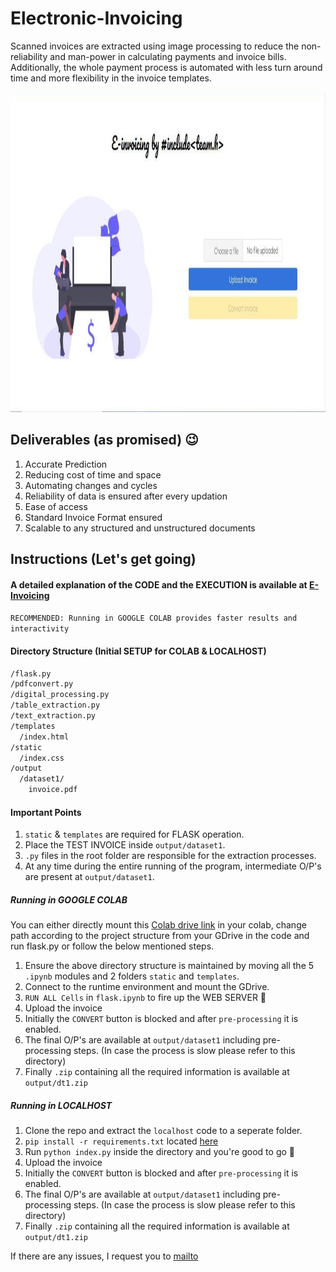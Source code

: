 # Electronic-Invoicing 
Scanned invoices are extracted using image processing to reduce the non-reliability and man-power in calculating payments and invoice bills. Additionally, the whole payment process is automated with less turn around time and more flexibility in the invoice templates.

<img width="1024" height="512" src="images/web.jpg">

## Deliverables (as promised) :wink:
1. Accurate Prediction
2. Reducing cost of time and space
3. Automating changes and cycles
4. Reliability of data is ensured after every updation
5. Ease of access
6. Standard Invoice Format ensured
7. Scalable to any structured and unstructured documents

## Instructions (Let's get going)
#### A detailed explanation of the CODE and the EXECUTION is available at [E-Invoicing](http://sathiyajith.github.io/)
`RECOMMENDED: Running in GOOGLE COLAB provides faster results and interactivity`

#### Directory Structure (Initial SETUP for COLAB & LOCALHOST)
``` bash
/flask.py
/pdfconvert.py
/digital_processing.py
/table_extraction.py
/text_extraction.py
/templates
  /index.html
/static
  /index.css
/output
  /dataset1/
    invoice.pdf
```
#### Important Points
1. `static` & `templates` are required for FLASK operation.
2. Place the TEST INVOICE inside `output/dataset1`.
3. `.py` files in the root folder are responsible for the extraction processes.
4. At any time during the entire running of the program, intermediate O/P's are present at `output/dataset1`.

##### Running in GOOGLE COLAB 
  You can either directly mount this [Colab drive link](https://drive.google.com/drive/folders/1USPT8qZWsm1NESfjkmQFaStyImsr2mL-?usp=sharing) in your colab, change path according to the project structure from your GDrive in the code and run flask.py or follow the below mentioned steps.
1. Ensure the above directory structure is maintained by moving all the 5 `.ipynb` modules and 2 folders `static` and `templates`.
2. Connect to the runtime environment and mount the GDrive.
3. `RUN ALL Cells` in `flask.ipynb` to fire up the WEB SERVER :tada:
4. Upload the invoice
5. Initially the `CONVERT` button is blocked and after `pre-processing` it is enabled.
6. The final O/P's are available at `output/dataset1` including pre-processing steps. (In case the process is slow please refer to this directory)
7. Finally `.zip` containing all the required information is available at `output/dt1.zip`

##### Running in LOCALHOST
1. Clone the repo and extract the `localhost` code to a seperate folder.
2. `pip install -r requirements.txt` located [here](https://github.com/sathiyajith/Electronic-Invoicing/tree/master/localhost)
3. Run `python index.py` inside the directory and you're good to go :tada:
4. Upload the invoice
5. Initially the `CONVERT` button is blocked and after `pre-processing` it is enabled.
6. The final O/P's are available at `output/dataset1` including pre-processing steps. (In case the process is slow please refer to this directory)
7. Finally `.zip` containing all the required information is available at `output/dt1.zip`

If there are any issues, I request you to [mailto](mailto:sathiyajith19@gmail.com)
